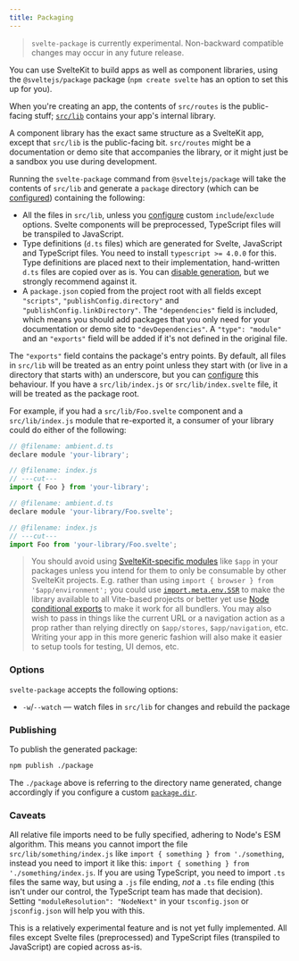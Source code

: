 ```yaml
---
title: Packaging
---
```


> `svelte-package` is currently experimental. Non-backward compatible changes may occur in any future release.

You can use SvelteKit to build apps as well as component libraries, using the `@sveltejs/package` package (`npm create svelte` has an option to set this up for you).

When you're creating an app, the contents of `src/routes` is the public-facing stuff; [`src/lib`](/docs/modules#$lib) contains your app's internal library.

A component library has the exact same structure as a SvelteKit app, except that `src/lib` is the public-facing bit. `src/routes` might be a documentation or demo site that accompanies the library, or it might just be a sandbox you use during development.

Running the `svelte-package` command from `@sveltejs/package` will take the contents of `src/lib` and generate a `package` directory (which can be [configured](/docs/configuration#package)) containing the following:

- All the files in `src/lib`, unless you [configure](/docs/configuration#package) custom `include`/`exclude` options. Svelte components will be preprocessed, TypeScript files will be transpiled to JavaScript.
- Type definitions (`d.ts` files) which are generated for Svelte, JavaScript and TypeScript files. You need to install `typescript >= 4.0.0` for this. Type definitions are placed next to their implementation, hand-written `d.ts` files are copied over as is. You can [disable generation](/docs/configuration#package), but we strongly recommend against it.
- A `package.json` copied from the project root with all fields except `"scripts"`, `"publishConfig.directory"` and `"publishConfig.linkDirectory"`. The `"dependencies"` field is included, which means you should add packages that you only need for your documentation or demo site to `"devDependencies"`. A `"type": "module"` and an `"exports"` field will be added if it's not defined in the original file.

The `"exports"` field contains the package's entry points. By default, all files in `src/lib` will be treated as an entry point unless they start with (or live in a directory that starts with) an underscore, but you can [configure](/docs/configuration#package) this behaviour. If you have a `src/lib/index.js` or `src/lib/index.svelte` file, it will be treated as the package root.

For example, if you had a `src/lib/Foo.svelte` component and a `src/lib/index.js` module that re-exported it, a consumer of your library could do either of the following:

```js
// @filename: ambient.d.ts
declare module 'your-library';

// @filename: index.js
// ---cut---
import { Foo } from 'your-library';
```

```js
// @filename: ambient.d.ts
declare module 'your-library/Foo.svelte';

// @filename: index.js
// ---cut---
import Foo from 'your-library/Foo.svelte';
```

> You should avoid using [SvelteKit-specific modules](/docs/modules) like `$app` in your packages unless you intend for them to only be consumable by other SvelteKit projects. E.g. rather than using `import { browser } from '$app/environment';` you could use [`import.meta.env.SSR`](https://vitejs.dev/guide/env-and-mode.html#env-variables) to make the library available to all Vite-based projects or better yet use [Node conditional exports](https://nodejs.org/api/packages.html#conditional-exports) to make it work for all bundlers. You may also wish to pass in things like the current URL or a navigation action as a prop rather than relying directly on `$app/stores`, `$app/navigation`, etc. Writing your app in this more generic fashion will also make it easier to setup tools for testing, UI demos, etc.

### Options

`svelte-package` accepts the following options:

- `-w`/`--watch` — watch files in `src/lib` for changes and rebuild the package

### Publishing

To publish the generated package:

```sh
npm publish ./package
```

The `./package` above is referring to the directory name generated, change accordingly if you configure a custom [`package.dir`](/docs/configuration#package).

### Caveats

All relative file imports need to be fully specified, adhering to Node's ESM algorithm. This means you cannot import the file `src/lib/something/index.js` like `import { something } from './something`, instead you need to import it like this: `import { something } from './something/index.js`. If you are using TypeScript, you need to import `.ts` files the same way, but using a `.js` file ending, _not_ a `.ts` file ending (this isn't under our control, the TypeScript team has made that decision). Setting `"moduleResolution": "NodeNext"` in your `tsconfig.json` or `jsconfig.json` will help you with this.

This is a relatively experimental feature and is not yet fully implemented. All files except Svelte files (preprocessed) and TypeScript files (transpiled to JavaScript) are copied across as-is.
